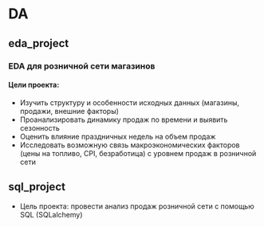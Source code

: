 # DA

## eda_project 
### EDA для розничной сети магазинов
#### Цели проекта:
- Изучить структуру и особенности исходных данных (магазины, продажи, внешние факторы)
- Проанализировать динамику продаж по времени и выявить сезонность
- Оценить влияние праздничных недель на объем продаж
- Исследовать возможную связь макроэкономических факторов (цены на топливо, CPI, безработица) с уровнем продаж в розничной сети

## sql_project 
- Цель проекта: провести анализ продаж розничной сети с помощью SQL (SQLalchemy)
